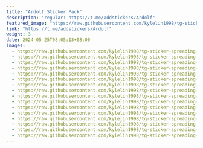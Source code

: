 ```yaml
---
title: "Ardolf Sticker Pack"
description: "regular: https://t.me/addstickers/Ardolf"
featured_image: "https://raw.githubusercontent.com/kylelin1998/tg-sticker-spreading-worldwide-images/main/img/6427c45d-466f-4d49-bcf3-404773ac666f.jpg"
link: "https://t.me/addstickers/Ardolf"
weight: 3
date: 2024-05-25T08:05:13+08:00
images:
  - https://raw.githubusercontent.com/kylelin1998/tg-sticker-spreading-worldwide-images/main/img/6427c45d-466f-4d49-bcf3-404773ac666f.jpg
  - https://raw.githubusercontent.com/kylelin1998/tg-sticker-spreading-worldwide-images/main/img/2ee169da-2ef6-4d19-9110-724a58bc1e1d.jpg
  - https://raw.githubusercontent.com/kylelin1998/tg-sticker-spreading-worldwide-images/main/img/f9682f3b-ec05-419c-80f7-ddab4ab3a80e.jpg
  - https://raw.githubusercontent.com/kylelin1998/tg-sticker-spreading-worldwide-images/main/img/9c0a9e44-30a2-4a9b-ae8c-76489e951bcb.jpg
  - https://raw.githubusercontent.com/kylelin1998/tg-sticker-spreading-worldwide-images/main/img/0294682a-1d6a-4e4a-bdba-469b797cee0b.jpg
  - https://raw.githubusercontent.com/kylelin1998/tg-sticker-spreading-worldwide-images/main/img/af9574be-e14d-4167-a0dd-1dea0129f02c.jpg
  - https://raw.githubusercontent.com/kylelin1998/tg-sticker-spreading-worldwide-images/main/img/774ab6df-fa58-40f8-8302-4032d543616b.jpg
  - https://raw.githubusercontent.com/kylelin1998/tg-sticker-spreading-worldwide-images/main/img/b046a019-a003-4214-ba74-ae55f14a644b.jpg
  - https://raw.githubusercontent.com/kylelin1998/tg-sticker-spreading-worldwide-images/main/img/0c27ecb9-f721-4d07-9b9f-1e176b3fa209.jpg
  - https://raw.githubusercontent.com/kylelin1998/tg-sticker-spreading-worldwide-images/main/img/5f2f9f11-3a02-45f1-a5a8-2d7826efbca4.jpg
  - https://raw.githubusercontent.com/kylelin1998/tg-sticker-spreading-worldwide-images/main/img/86386222-af0b-431f-ba7f-7260a8b74330.jpg
  - https://raw.githubusercontent.com/kylelin1998/tg-sticker-spreading-worldwide-images/main/img/d2995858-e24c-45ea-a20f-01105bb30eb2.jpg
  - https://raw.githubusercontent.com/kylelin1998/tg-sticker-spreading-worldwide-images/main/img/49f3fc58-bf1e-42a8-95a6-997f90a8b5c6.jpg
  - https://raw.githubusercontent.com/kylelin1998/tg-sticker-spreading-worldwide-images/main/img/99cadd14-4ea7-41a1-8c95-c9af51d8dc25.jpg
  - https://raw.githubusercontent.com/kylelin1998/tg-sticker-spreading-worldwide-images/main/img/ae2889de-afca-46a6-9cf7-510ea7751f67.jpg
  - https://raw.githubusercontent.com/kylelin1998/tg-sticker-spreading-worldwide-images/main/img/379595f5-2a75-497e-a8e2-1257b82ab8ad.jpg
---
```

